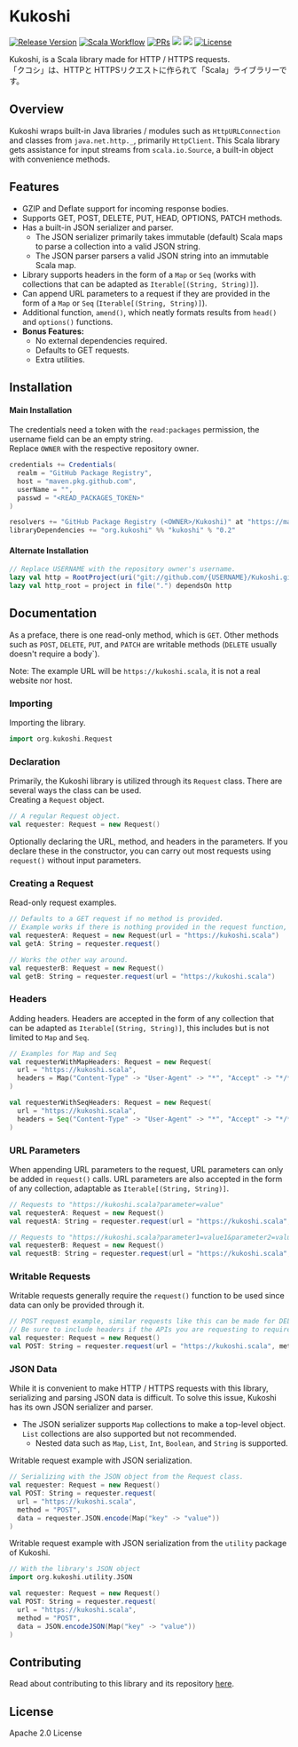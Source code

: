 # Kukoshi 

<div>
  <p>
    <a href="https://github.com/KaNguy/Kukoshi/releases"><img src="https://shields.io/github/v/release/KaNguy/Kukoshi" alt="Release Version"/></a>
    <a href="https://github.com/KaNguy/Kukoshi/actions/workflows/scala.yml"><img src="https://github.com/KaNguy/Kukoshi/actions/workflows/scala.yml/badge.svg" alt="Scala Workflow"></a>
    <a href="https://github.com/KaNguy/Kukoshi/pulls"><img src="https://shields.io/github/issues-pr/KaNguy/Kukoshi?color=da301b" alt="PRs" /></a>
    <a><img src="https://shields.io/github/languages/code-size/KaNguy/Kukoshi?color=da301b" /></a>
    <a><img src="https://img.shields.io/github/last-commit/KaNguy/Kukoshi?color=007ace"></a>
    <a href="LICENSE.md"><img src="https://img.shields.io/github/license/KaNguy/Kukoshi?color=007ace" alt="License" /></a>
  </p>
</div>

Kukoshi, is a Scala library made for HTTP / HTTPS requests.   
「クコシ」は、HTTPと HTTPSリクエストに作られて「Scala」ライブラリーです。

## Overview
Kukoshi wraps built-in Java libraries / modules such as `HttpURLConnection` and classes from `java.net.http._`, primarily `HttpClient`. This Scala library gets assistance for input streams from `scala.io.Source`, a built-in object with convenience methods.

## Features
- GZIP and Deflate support for incoming response bodies. 
- Supports GET, POST, DELETE, PUT, HEAD, OPTIONS, PATCH methods.
- Has a built-in JSON serializer and parser.
  - The JSON serializer primarily takes immutable (default) Scala maps to parse a collection into a valid JSON string.
  - The JSON parser parsers a valid JSON string into an immutable Scala map.  
- Library supports headers in the form of a `Map` or `Seq` (works with collections that can be adapted as `Iterable[(String, String)]`).
- Can append URL parameters to a request if they are provided in the form of a `Map` or `Seq` (`Iterable[(String, String)]`). 
- Additional function, `amend()`, which neatly formats results from `head()` and `options()` functions.
- **Bonus Features:**
  - No external dependencies required.
  - Defaults to GET requests.
  - Extra utilities.

## Installation
#### Main Installation 
The credentials need a token with the `read:packages` permission, the username field can be an empty string.    
Replace `OWNER` with the respective repository owner.
```sbt 
credentials += Credentials(
  realm = "GitHub Package Registry",
  host = "maven.pkg.github.com",
  userName = "",
  passwd = "<READ_PACKAGES_TOKEN>"
)

resolvers += "GitHub Package Registry (<OWNER>/Kukoshi)" at "https://maven.pkg.github.com/<OWNER>/Kukoshi"
libraryDependencies += "org.kukoshi" %% "kukoshi" % "0.2"
```

#### Alternate Installation
```sbt
// Replace USERNAME with the repository owner's username.
lazy val http = RootProject(uri("git://github.com/{USERNAME}/Kukoshi.git"))
lazy val http_root = project in file(".") dependsOn http
```
## Documentation
As a preface, there is one read-only method, which is `GET`. Other methods such as `POST`, `DELETE`, `PUT`, and `PATCH` are writable methods (`DELETE` usually doesn't require a body`).

Note: The example URL will be `https://kukoshi.scala`, it is not a real website nor host.

### Importing
Importing the library.
```scala 
import org.kukoshi.Request
```

### Declaration
Primarily, the Kukoshi library is utilized through its `Request` class. There are several ways the class can be used.   
Creating a `Request` object.
```scala
// A regular Request object.
val requester: Request = new Request()
```

Optionally declaring the URL, method, and headers in the parameters. If you declare these in the constructor, you can carry out most requests using `request()` without input parameters.   

### Creating a Request
Read-only request examples.
```scala
// Defaults to a GET request if no method is provided.
// Example works if there is nothing provided in the request function, but in the constructor.
val requesterA: Request = new Request(url = "https://kukoshi.scala")
val getA: String = requester.request()

// Works the other way around.
val requesterB: Request = new Request()
val getB: String = requester.request(url = "https://kukoshi.scala")
```

### Headers
Adding headers. Headers are accepted in the form of any collection that can be adapted as `Iterable[(String, String)]`, this includes but is not limited to `Map` and `Seq`.
```scala
// Examples for Map and Seq
val requesterWithMapHeaders: Request = new Request(
  url = "https://kukoshi.scala", 
  headers = Map("Content-Type" -> "User-Agent" -> "*", "Accept" -> "*/*")
)

val requesterWithSeqHeaders: Request = new Request(
  url = "https://kukoshi.scala",
  headers = Seq("Content-Type" -> "User-Agent" -> "*", "Accept" -> "*/*")
)
```

### URL Parameters
When appending URL parameters to the request, URL parameters can only be added in `request()` calls. URL parameters are also accepted in the form of any collection, adaptable as `Iterable[(String, String)]`.
```scala
// Requests to "https://kukoshi.scala?parameter=value"
val requesterA: Request = new Request()
val requestA: String = requester.request(url = "https://kukoshi.scala", parameters = Map("parameter" -> "value"))

// Requests to "https://kukoshi.scala?parameter1=value1&parameter2=value2"
val requesterB: Request = new Request()
val requestB: String = requester.request(url = "https://kukoshi.scala", parameters = Map("parameter1" -> "value1", "parameter2" -> "value2"))
```

### Writable Requests
Writable requests generally require the `request()` function to be used since data can only be provided through it.
```scala
// POST request example, similar requests like this can be made for DELETE, PUT, and PATCH. 
// Be sure to include headers if the APIs you are requesting to require them.
val requester: Request = new Request()
val POST: String = requester.request(url = "https://kukoshi.scala", method = "POST", data = "{\"key\": \"value\"}")
```

### JSON Data
While it is convenient to make HTTP / HTTPS requests with this library, serializing and parsing JSON data is difficult. To solve this issue, Kukoshi has its own JSON serializer and parser.  
- The JSON serializer supports `Map` collections to make a top-level object. `List` collections are also supported but not recommended.
  - Nested data such as `Map`, `List`, `Int`, `Boolean`, and `String` is supported.

Writable request example with JSON serialization.
```scala
// Serializing with the JSON object from the Request class.
val requester: Request = new Request()
val POST: String = requester.request(
  url = "https://kukoshi.scala", 
  method = "POST", 
  data = requester.JSON.encode(Map("key" -> "value"))
)
```

Writable request example with JSON serialization from the `utility` package of Kukoshi.
```scala
// With the library's JSON object
import org.kukoshi.utility.JSON

val requester: Request = new Request()
val POST: String = requester.request(
  url = "https://kukoshi.scala",
  method = "POST",
  data = JSON.encodeJSON(Map("key" -> "value"))
)
```

## Contributing
Read about contributing to this library and its repository [here](CONTRIBUTING.md).

## License
Apache 2.0 License
